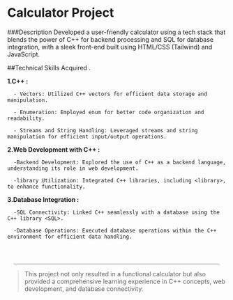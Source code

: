 # Calculator Project
###Description
Developed a user-friendly calculator using a tech stack that blends the power of C++ for backend processing and SQL for database integration, with a sleek front-end built using HTML/CSS (Tailwind) and JavaScript.

##Technical Skills Acquired .


**1.C++ :**

      - Vectors: Utilized C++ vectors for efficient data storage and manipulation.
      
      - Enumeration: Employed enum for better code organization and readability.
      
      - Streams and String Handling: Leveraged streams and string manipulation for efficient input/output operations.
      
**2.Web Development with C++ :**


      -Backend Development: Explored the use of C++ as a backend language, understanding its role in web development.
      
      -library Utilization: Integrated C++ libraries, including <library>, to enhance functionality.
      
**3.Database Integration :**


      -SQL Connectivity: Linked C++ seamlessly with a database using the C++ library <SQL>.
      
      -Database Operations: Executed database operations within the C++ environment for efficient data handling.

      
      
      __________________________________________________________________
> This project not only resulted in a functional calculator but also provided a comprehensive learning experience in C++ concepts, web development, and database connectivity.
